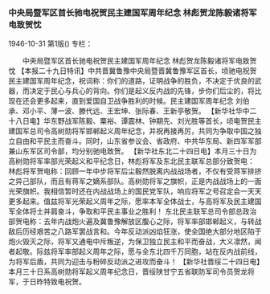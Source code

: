 ### 中央局暨军区首长驰电祝贺民主建国军周年纪念  林彪贺龙陈毅诸将军电致贺忱

1946-10-31
第1版()
专栏：

　　中央局暨军区首长驰电祝贺民主建国军周年纪念
    林彪贺龙陈毅诸将军电致贺忱
    【本报二十九日特讯】中共晋冀鲁豫中央局暨晋冀鲁豫军区首长，顷驰电祝贺民主建国军周年纪念，祝词称：你们的道路，证明战争的胜负，不决定于优良的武器，而决定于民心与兵心的背向。你们是起义反内战的先锋，步你们后尘的，将比现在还会更多起来，直到爱国自卫战争胜利的时候。民主建国军周年纪念
        刘伯承、邓小平、薄一波、滕代远、王宏坤、张际春、王新亭敬贺。
    【新华社华中二十八日电】华东野战军陈毅、粟裕、谭震林、钟期先、刘光胜等首长，顷电贺民主建国军总司令高树勋将军邯郸起义周年纪念，并祝再接再厉，共同为争取中国之独立自由和平民主而奋斗。同时，山东省参议会、省政府、中共华东局、新四军军部兼山东军区司令部，均分别驰电致贺。
    【新华社东北二十四日电】本月三十日为高树勋将军率部光荣起义和平纪念日，林彪将军及东北民主联军总部分致贺电：
    林彪将军贺电称：回顾一年中步将军后尘毅然脱离内战战场者，不仅有受蒋军排挤之异己部队，而且有蒋军之嫡系部队。高树勋将军之旗帜，正是内战战场上的一面光荣旗帜。我相信暂时还在内战战场上的国民党军队，响应将军之号召定会一天天更多起来。值兹将军光荣起义周年之际，愿率本军全体战士，与高将军及民主建国军全体将士并肩奋斗，争取和平民主事业之胜利！
    东北民主联军总司令部总政治部贺电称：去年内战炮火遍及冀鲁豫解放区腹心之际，将军率部邯郸起义，与转战敌后历经艰苦之八路军罢战言和。今年反动派凶焰狂涨，使全国绝大部分地区陷于炮火毁灭之际，将军又通电中斥叛逆，为保卫独立民主和平而奋战，大义凛然，闻者起敬。际兹将军率部起义周年之际，愿与全东北四千万同胞，站在反内战前线，为将军后盾，共同为迎击与粉碎反动派之进攻而奋斗！
    【新华社晋绥二十四日电】本月三十日系高树勋将军起义周年纪念日，晋绥陕甘宁五省联防军司令员贺龙将军，于日昨特致电祝贺。
